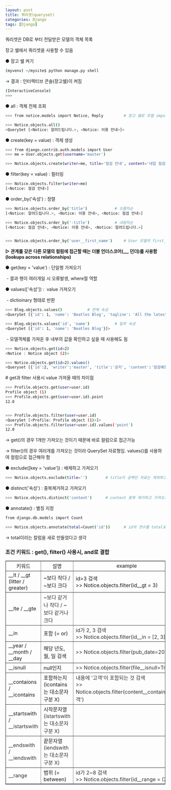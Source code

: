 ```yaml
---
layout: post
title: 쿼리셋(queryset)
categories: Django
tags: [Django]
---
```


쿼리셋은 DB로 부터 전달받은 모델의 객체 목록

장고 쉘에서 쿼리셋을 사용할 수 있음

● 장고 쉘 켜기

```bash
(myvenv) ~/mysite$ python manage.py shell
```

→ 결과 : 인터렉티브 콘솔(장고쉘)이 켜짐

```bash
(InteractiveConsole)
>>>
```

● all : 객체 전체 조회

```bash
>>> from notice.models import Notice, Reply 		# 장고 쉘로 모델 import

>>> Notice.objects.all()
<QuerySet [<Notice: 알려드립니다.>, <Notice: 이용 안내>]>
```

● create(key = value) : 객체 생성

```bash
>>> from django.contrib.auth.models import User
>>> me = User.objects.get(username='master')

>>> Notice.objects.create(writer=me, title='점검 안내', content='내일 점검합니다.')
```

● filter(key = value) : 필터링

```bash
>>> Notice.objects.filter(writer=me)
[<Notice: 점검 안내>]
```

● order\_by('속성') : 정렬

```bash
>>> Notice.objects.order_by('title')			# 오름차순
[<Notice: 알려드립니다.>, <Notice: 이용 안내>, <Notice: 점검 안내>]

>>> Notice.objects.order_by('-title')			# 내림차순
[<Notice: 점검 안내>, <Notice: 이용 안내>, <Notice: 알려드립니다.>]


>>> Notice.objects.order_by('user__first_name')		# User 모델의 first_name 컬럼 오름차순

```

**▷ 관계를 갖은 다른 모델의 컬럼에 접근할 때는 더블 언더스코어(\_\_, 던더)를 사용함 (lookups across relationships)**

● get(key = 'value') : 단일행 가져오기

 - 결과 행이 여러개일 시 오류발생, where절 역할

● values(\['속성'\]) :  value 가져오기

 - dictioinary 형태로 반환

```bash
>>> Blog.objects.values()			# 전체 속성
<QuerySet [{'id': 1, 'name': 'Beatles Blog', 'tagline': 'All the latest Beatles news.'}]>

>>> Blog.objects.values('id', 'name')			# 일부 속성
<QuerySet [{'id': 1, 'name': 'Beatles Blog'}]>
```

 - 모델객체를 가져온 후 내부의 값을 확인하고 싶을 때 사용해도 됨

```bash
>>> Notice.objects.get(id=2)
<Notice : Notice object (2)>

>>> Notice.objects.get(id=2).values()
<Queryset [{'id':2, 'writer':'master', 'title':'공지', 'content':'점검예정입니다.'}]>

```

\# get과 filter 사용시 value 가져올 때의 차이점

```bash
>>> Profile.objects.get(user=user.id)
Profile object (1)
>>> Profile.objects.get(user=user.id).point
12.0


>>> Profile.objects.filter(user=user.id)
<QuerySet [<Profile: Profile object (1)>]>
>>> Profile.objects.filter(user=user.id).values('point')
12.0
```

→ get()의 경우 1개만 가져오는 것이기 때문에 바로 컬럼으로 접근가능

→ filter()의 경우 여러개를 가져오는 것이라 QuerySet 자료형임. values()를 사용하여 컬럼으로 접근해야 함

● exclude(\[key = 'value'\]) : 배제하고 가져오기

```bash
>>> Notice.objects.exclude(title='')		# title이 공백인 자료는 제외하고 가져오기
```

● distinct('속성') : 중복제거하고 가져오기

```bash
>>> Notice.objects.distinct('content')		# content 중복 제거하고 가져오기
```

● annotate() : 별칭 지정

```bash
from django.db.models import Count

>>> Notice.objects.annotate(total=Count('id'))		# id의 갯수를 total로 명명
```

→ total이라는 칼럼을 새로 만들었다고 생각

### 조건 키워드 : get(), filter() 사용시, and로 결합

<table style="border-collapse: collapse; width: 99.8029%;" border="1" data-ke-style="style12"><tbody><tr style="height: 18px;"><td style="width: 25.5444%; height: 18px; text-align: center;">키워드</td><td style="width: 38.4224%; height: 18px; text-align: center;">설명</td><td style="width: 35.8111%; height: 18px; text-align: center;">example</td></tr><tr style="height: 18px;"><td style="width: 25.5444%; height: 18px;">__lt / __gt<br>(litter / greater)</td><td style="width: 38.4224%; height: 18px;">~보다 작다 / ~보다 크다</td><td style="width: 35.8111%; height: 18px;">id&gt;3 검색<br>&gt;&gt; Notice.objects.filter(id__gt = 3)</td></tr><tr style="height: 18px;"><td style="width: 25.5444%; height: 18px;">__lte / __gte</td><td style="width: 38.4224%; height: 18px;"><span style="color: #333333;">~보다 같거나 작다 / ~보다 같거나 크다</span></td><td style="width: 35.8111%; height: 18px;">&nbsp;</td></tr><tr style="height: 18px;"><td style="width: 25.5444%; height: 18px;">__in</td><td style="width: 38.4224%; height: 18px;">포함 (= or)</td><td style="width: 35.8111%; height: 18px;"><span style="color: #333333;">id가 2, 3 검색<br>&gt;&gt; Noti<span style="color: #333333;">ce</span>.objects.filter(id__in = [2, 3])</span></td></tr><tr style="height: 18px;"><td style="width: 25.5444%; height: 18px;">__year / __month / __day</td><td style="width: 38.4224%; height: 18px;">해당 년도, 월, 일 검색</td><td style="width: 35.8111%; height: 18px;"><span style="color: #333333;">&gt;&gt; Noti<span style="color: #333333;">ce</span>.objects.filter(pub_date=2020)</span></td></tr><tr style="height: 18px;"><td style="width: 25.5444%; height: 18px;">__isnull</td><td style="width: 38.4224%; height: 18px;">null인지</td><td style="width: 35.8111%; height: 18px;"><span style="color: #333333;">&gt;&gt; Noti<span style="color: #333333;">ce</span>.objects.filter(file__isnull=True)</span></td></tr><tr style="height: 18px;"><td style="width: 25.5444%; height: 18px;">__contaions / __icontains</td><td style="width: 38.4224%; height: 18px;">포함하는지 (icontains는 대소문자 구분 X)</td><td style="width: 35.8111%; height: 18px;"><span style="color: #333333;"><span style="color: #333333;">내용에 '고객'이 포함되는 것 검색</span><br>&gt;&gt; Noti<span style="color: #333333;">ce</span>.objects.filter(content__contains='고객')</span></td></tr><tr style="height: 18px;"><td style="width: 25.5444%; height: 18px;">__startswith / <span style="color: #333333;">__istartswith</span></td><td style="width: 38.4224%; height: 18px;">시작문자열 <span style="color: #333333;">(<span style="color: #333333;">istartswith</span>는 대소문자 구분 X)</span></td><td style="width: 35.8111%; height: 18px;">&nbsp;</td></tr><tr style="height: 18px;"><td style="width: 25.5444%; height: 18px;"><span style="color: #333333;">__endswith / __iendswith</span></td><td style="width: 38.4224%; height: 18px;">끝문자열 <span style="color: #333333;">(<span style="color: #333333;">iendswith</span>는 대소문자 구분 X)</span></td><td style="width: 35.8111%; height: 18px;">&nbsp;</td></tr><tr style="height: 18px;"><td style="width: 25.5444%; height: 18px;"><span style="color: #333333;">__range</span></td><td style="width: 38.4224%; height: 18px;">범위 (= between)</td><td style="width: 35.8111%; height: 18px;"><span style="color: #333333;">id가 2~8 검색</span><br><span style="color: #333333;">&gt;&gt; Notice.objects.filter(id__range = (2, 9))</span></td></tr></tbody></table>